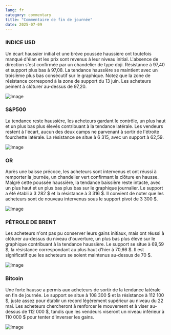 ```yaml
---
lang: fr
category: commentary
title: "Commentaire de fin de journée"
date: 2025-07-09
---
```


### INDICE USD

Un écart haussier initial et une brève poussée haussière ont toutefois manqué d'élan et les prix sont revenus à leur niveau initial. L'absence de direction s'est confirmée par un chandelier de type doji. Résistance à 97,40 et support plus bas à 97,08. La tendance haussière se maintient avec un troisième plus bas consécutif sur le graphique. Notez que la zone de résistance correspond à la zone de support du 13 juin. Les acheteurs peinent à clôturer au-dessus de 97,20.

![Image](https://markleighedu.github.io/img/Jul-2025/09-Jul-2025/usdindex.jpg)

### S&P500

La tendance reste haussière, les acheteurs gardant le contrôle, un plus haut et un plus bas plus élevés contribuant à la tendance latérale. Les vendeurs restent à l'écart, aucun des deux camps ne parvenant à sortir de l'étroite fourchette latérale. La résistance se situe à 6 315, avec un support à 62,59.

![Image](https://markleighedu.github.io/img/Jul-2025/09-Jul-2025/sp500.jpg)

### OR

Après une baisse précoce, les acheteurs sont intervenus et ont réussi à remporter la journée, un chandelier vert confirmant la clôture en hausse. Malgré cette poussée haussière, la tendance baissière reste intacte, avec un plus haut et un plus bas plus bas sur le graphique journalier. Le support a été établi à 3 282 $ et la résistance à 3 316 $. Il convient de noter que les acheteurs sont de nouveau intervenus sous le support pivot de 3 300 $.

![Image](https://markleighedu.github.io/img/Jul-2025/09-Jul-2025/gold.jpg)

### PÉTROLE DE BRENT

Les acheteurs n'ont pas pu conserver leurs gains initiaux, mais ont réussi à clôturer au-dessus du niveau d'ouverture, un plus bas plus élevé sur le graphique contribuant à la tendance haussière. Le support se situe à 69,59 $, la résistance correspondant au plus haut d'hier à 70,66 $. Il est significatif que les acheteurs se soient maintenus au-dessus de 70 $.

![Image](https://markleighedu.github.io/img/Jul-2025/09-Jul-2025/brentoil.jpg)

### Bitcoin

Une forte hausse a permis aux acheteurs de sortir de la tendance latérale en fin de journée. Le support se situe à 108 300 $ et la résistance à 112 100 $, juste assez pour établir un record légèrement supérieur au niveau du 22 mai. Les acheteurs chercheront à renforcer le mouvement et à viser au-dessus de 112 000 $, tandis que les vendeurs viseront un niveau inférieur à 110 000 $ pour tenter d'inverser les gains.

![Image](https://markleighedu.github.io/img/Jul-2025/09-Jul-2025/bitcoin.jpg)

